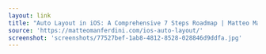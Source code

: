 ```yaml
---
layout: link
title: "Auto Layout in iOS: A Comprehensive 7 Steps Roadmap | Matteo Manferdini"
source: 'https://matteomanferdini.com/ios-auto-layout/'
screenshot: 'screenshots/77527bef-1ab8-4812-8528-028846d9ddfa.jpg'
---
```


